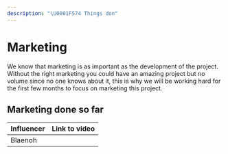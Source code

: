 ```yaml
---
description: "\U0001F574 Things don"
---
```


# Marketing

We know that marketing is as important as the development of the project. Without the right marketing you could have an amazing project but no volume since no one knows about it, this is why we will be working hard for the first few months to focus on marketing this project. 

## Marketing done so far 

| Influencer | Link to video |
| :--- | :--- |
| Blaenoh |  |

